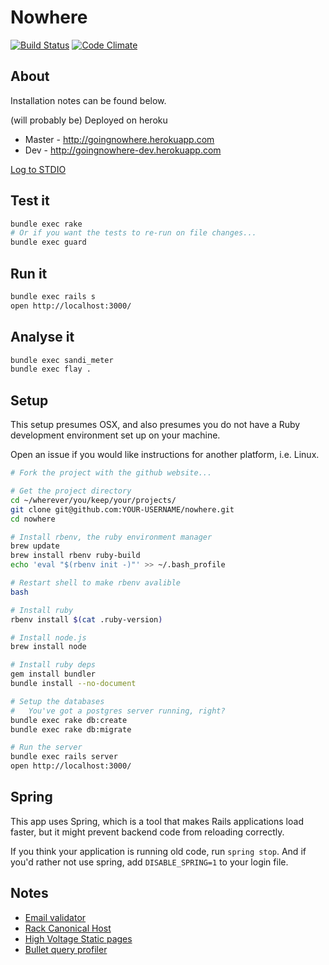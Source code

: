 Nowhere
=======

[![Build Status](https://travis-ci.org/nowhere-nobodies/nowhere.svg?branch=develop)](https://travis-ci.org/nowhere-nobodies/nowhere)
[![Code Climate](https://codeclimate.com/github/nowhere-nobodies/nowhere/badges/gpa.svg)](https://codeclimate.com/github/nowhere-nobodies/nowhere)


## About

Installation notes can be found below.

(will probably be) Deployed on heroku
  * Master - http://goingnowhere.herokuapp.com
  * Dev - http://goingnowhere-dev.herokuapp.com

[Log to STDIO](https://github.com/heroku/rails_stdout_logging)


## Test it

```sh
bundle exec rake
# Or if you want the tests to re-run on file changes...
bundle exec guard
```


## Run it

```sh
bundle exec rails s
open http://localhost:3000/
```


## Analyse it

```sh
bundle exec sandi_meter
bundle exec flay .
```


## Setup

This setup presumes OSX, and also presumes you do not have a Ruby development
environment set up on your machine.

Open an issue if you would like instructions for another platform, i.e. Linux.

```sh
# Fork the project with the github website...

# Get the project directory
cd ~/wherever/you/keep/your/projects/
git clone git@github.com:YOUR-USERNAME/nowhere.git
cd nowhere

# Install rbenv, the ruby environment manager
brew update
brew install rbenv ruby-build
echo 'eval "$(rbenv init -)"' >> ~/.bash_profile

# Restart shell to make rbenv avalible
bash

# Install ruby 
rbenv install $(cat .ruby-version)

# Install node.js
brew install node

# Install ruby deps
gem install bundler
bundle install --no-document

# Setup the databases
#   You've got a postgres server running, right?
bundle exec rake db:create
bundle exec rake db:migrate

# Run the server
bundle exec rails server
open http://localhost:3000/
```


## Spring

This app uses Spring, which is a tool that makes Rails applications load
faster, but it might prevent backend code from reloading correctly.

If you think your application is running old code, run `spring stop`. And if
you'd rather not use spring, add `DISABLE_SPRING=1` to your login file.


## Notes

* [Email validator](https://github.com/balexand/email_validator)
* [Rack Canonical Host](https://github.com/tylerhunt/rack-canonical-host)
* [High Voltage Static pages](https://github.com/thoughtbot/high_voltage)
* [Bullet query profiler](https://github.com/flyerhzm/bullet)
